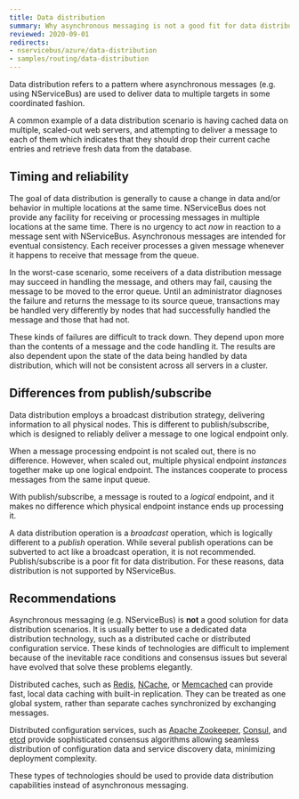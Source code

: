 ```yaml
---
title: Data distribution
summary: Why asynchronous messaging is not a good fit for data distribution scenarios
reviewed: 2020-09-01
redirects:
- nservicebus/azure/data-distribution
- samples/routing/data-distribution
---
```


Data distribution refers to a pattern where asynchronous messages (e.g. using NServiceBus) are used to deliver data to multiple targets in some coordinated fashion.

A common example of a data distribution scenario is having cached data on multiple, scaled-out web servers, and attempting to deliver a message to each of them which indicates that they should drop their current cache entries and retrieve fresh data from the database.

## Timing and reliability

The goal of data distribution is generally to cause a change in data and/or behavior in multiple locations at the same time. NServiceBus does not provide any facility for receiving or processing messages in multiple locations at the same time. There is no urgency to act _now_ in reaction to a message sent with NServiceBus. Asynchronous messages are intended for eventual consistency. Each receiver processes a given message whenever it happens to receive that message from the queue.

In the worst-case scenario, some receivers of a data distribution message may succeed in handling the message, and others may fail, causing the message to be moved to the error queue. Until an administrator diagnoses the failure and returns the message to its source queue, transactions may be handled very differently by nodes that had successfully handled the message and those that had not.

These kinds of failures are difficult to track down. They depend upon more than the contents of a message and the code handling it. The results are also dependent upon the state of the data being handled by data distribution, which will not be consistent across all servers in a cluster.

## Differences from publish/subscribe

Data distribution employs a broadcast distribution strategy, delivering information to all physical nodes. This is different to publish/subscribe, which is designed to reliably deliver a message to one logical endpoint only.

When a message processing endpoint is not scaled out, there is no difference. However, when scaled out, multiple physical endpoint _instances_ together make up one logical endpoint. The instances cooperate to process messages from the same input queue.

With publish/subscribe, a message is routed to a _logical_ endpoint, and it makes no difference which physical endpoint instance ends up processing it.

A data distribution operation is a _broadcast_ operation, which is logically different to a _publish_ operation. While several publish operations can be subverted to act like a broadcast operation, it is not recommended. Publish/subscribe is a poor fit for data distribution. For these reasons, data distribution is not supported by NServiceBus.

## Recommendations

Asynchronous messaging (e.g. NServiceBus) is **not** a good solution for data distribution scenarios. It is usually better to use a dedicated data distribution technology, such as a distributed cache or distributed configuration service. These kinds of technologies are difficult to implement because of the inevitable race conditions and consensus issues but several have evolved that solve these problems elegantly.

Distributed caches, such as [Redis](https://redis.io/), [NCache](https://www.alachisoft.com/ncache/), or [Memcached](http://memcached.org/) can provide fast, local data caching with built-in replication. They can be treated as one global system, rather than separate caches synchronized by exchanging messages.

Distributed configuration services, such as [Apache Zookeeper](https://zookeeper.apache.org/), [Consul](https://www.consul.io/), and [etcd](https://etcd.io/) provide sophisticated consensus algorithms allowing seamless distribution of configuration data and service discovery data, minimizing deployment complexity.

These types of technologies should be used to provide data distribution capabilities instead of asynchronous messaging.
